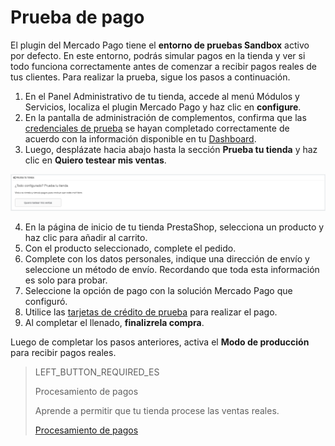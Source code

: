 # Prueba de pago
 
El plugin del Mercado Pago tiene el **entorno de pruebas Sandbox** activo por defecto. En este entorno, podrás simular pagos en la tienda y ver si todo funciona correctamente antes de comenzar a recibir pagos reales de tus clientes. Para realizar la prueba, sigue los pasos a continuación.
 
1. En el Panel Administrativo de tu tienda, accede al menú Módulos y Servicios, localiza el plugin Mercado Pago y haz clic en **configure**.
2. En la pantalla de administración de complementos, confirma que las [credenciales de prueba](https://www.mercadopago[FAKER][URL][DOMAIN]/developers/es/guides/resources/credentials) se hayan completado correctamente de acuerdo con la información disponible en tu [Dashboard](https://www.mercadopago.com.br/developers/panel).
3. Luego, desplázate hacia abajo hasta la sección **Prueba tu tienda** y haz clic en **Quiero testear mis ventas**.
 
![Prueba de pagos](/images/prestashop/teste_pagto_es.png)

4. En la página de inicio de tu tienda PrestaShop, selecciona un producto y haz clic para añadir al carrito.
5. Con el producto seleccionado, complete el pedido.
6. Complete con los datos personales, indique una dirección de envío y seleccione un método de envío. Recordando que toda esta información es solo para probar.
7. Seleccione la opción de pago con la solución Mercado Pago que configuró.
8. Utilice las [tarjetas de crédito de prueba](https://www.mercadopago.[FAKER][URL][DOMAIN]/developers/en/guides/resources/localization/local-cards) para realizar el pago.
9. Al completar el llenado, **finalizrela compra**.
 
Luego de completar los pasos anteriores, activa el **Modo de producción** para recibir pagos reales.
 
> LEFT_BUTTON_REQUIRED_ES
>
> Procesamiento de pagos
>
> Aprende a permitir que tu tienda procese las ventas reales.
>
> [Procesamiento de pagos](https://www.mercadopago[FAKER][URL][DOMAIN]/developers/es/guides/plugins/prestashop/receive-payments)